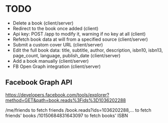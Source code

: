 TODO
====

- Delete a book (client/server)
- Redirect to the book once added (client)
- Api key: POST /app to modify it, warning if no key at all (client)
- Refetch book data at will from a specified source (client/server)
- Submit a custom cover URL (client/server)
- Edit the full book data: title, subtitle, author, description, isbn10, isbn13, page_count, language, publish_date (client/server)
- Add a book manually (client/server)
- FB Open Graph integration (client/server)

Facebook Graph API
------------------

https://developers.facebook.com/tools/explorer?method=GET&path=book.reads%3Fids%3D1036202288

/me/friends to fetch friends
/book.reads?ids=1036202288,... to fetch friends' books
/10150684831643097 to fetch books' ISBN